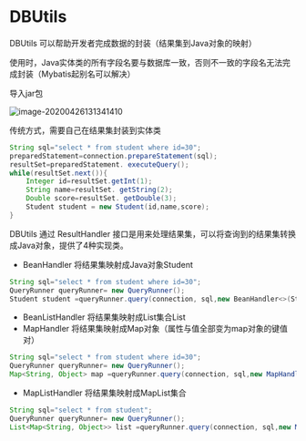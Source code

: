 

# DBUtils

DBUtils 可以帮助开发者完成数据的封装（结果集到Java对象的映射）

使用时，Java实体类的所有字段名要与数据库一致，否则不一致的字段名无法完成封装（Mybatis起别名可以解决）

导入jar包

![image-20200426131341410](https://gitee.com/zero049/MyNoteImages/raw/master/image-20200426131341410.png)

传统方式，需要自己在结果集封装到实体类

```java
String sql="select * from student where id=30";
preparedStatement=connection.prepareStatement(sql); 
resultSet=preparedStatement. executeQuery();
while(resultSet.next()){
    Integer id=resultSet.getInt(1); 
    String name=resultSet. getString(2); 
    Double score=resultSet. getDouble(3);
    Student student = new Student(id,name,score);
}
```

DBUtils 通过 ResultHandler 接口是用来处理结果集，可以将查询到的结果集转换成Java对象，提供了4种实现类。

- BeanHandler                                   将结果集映射成Java对象Student

```java
String sql="select * from student where id=30";
QueryRunner queryRunner= new QueryRunner(); 
Student student =queryRunner.query(connection, sql,new BeanHandler<>(Student.class));
```

- BeanListHandler                             将结果集映射成List集合List<Student>
- MapHandler                                    将结果集映射成Map对象（属性与值全部变为map对象的键值对）

```java
String sql="select * from student where id=30";
QueryRunner queryRunner= new QueryRunner(); 
Map<String, Object> map =queryRunner.query(connection, sql,new MapHandle());
```

- MapListHandler                              将结果集映射成MapList集合

```java
String sql="select * from student";
QueryRunner queryRunner= new QueryRunner(); 
List<Map<String, Object>> list =queryRunner.query(connection, sql,new MapListHandler());
```

